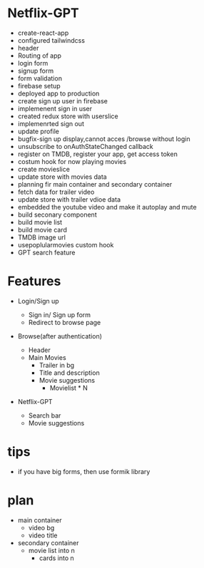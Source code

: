 # Netflix-GPT

- create-react-app
- configured tailwindcss
- header
- Routing of app
- login form
- signup form
- form validation
- firebase setup
- deployed app to production
- create sign up user in firebase
- implemenent sign in user
- created redux store with userslice
- implemenrted sign out
- update profile
- bugfix-sign up display,cannot acces /browse without login
- unsubscribe to onAuthStateChanged callback
- register on TMDB, register your app, get access token
- costum hook for now playing movies
- create movieslice
- update store with movies data
- planning fir main container and secondary container
- fetch data for trailer video
- update store with trailer vdioe data
- embedded the youtube video and make it autoplay and mute
- build seconary component
- build movie list
- build movie card
- TMDB image url
- usepoplularmovies custom hook
- GPT search feature

# Features

- Login/Sign up
  - Sign in/ Sign up form
  - Redirect to browse page
- Browse(after authentication)

  - Header
  - Main Movies
    - Trailer in bg
    - Title and description
    - Movie suggestions
      - Movielist \* N

- Netflix-GPT
  - Search bar
  - Movie suggestions

# tips

- if you have big forms, then use formik library

# plan

- main container
  - video bg
  - video title
- secondary container
  - movie list into n
    - cards into n
